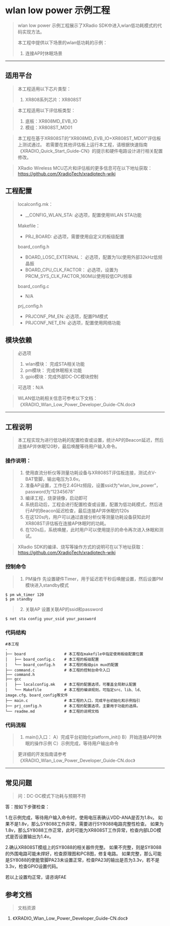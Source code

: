 # wlan low power 示例工程

> wlan low power 示例工程展示了XRadio SDK中进入wlan低功耗模式的代码实现方法。
>
> 本工程中提供以下场景的wlan低功耗的示例：
> 1. 连接AP时休眠场景

---

## 适用平台

> 本工程适用以下芯片类型：
>
> 1. XR808系列芯片：XR808ST

> 本工程适用以下评估板类型：
> 1. 底板：XR808MD_EVB_IO
> 2. 模组：XR808ST_MD01

> 本工程在基于XR808ST的“XR808MD_EVB_IO+XR808ST_MD01”评估板上测试通过。
> 若需要在其他评估板上运行本工程，请根据快速指南《XRADIO_Quick_Start_Guide-CN》的提示和硬件电路设计进行相关配置修改。

> XRadio Wireless MCU芯片和评估板的更多信息可在以下地址获取：
> https://github.com/XradioTech/xradiotech-wiki

## 工程配置

> localconfig.mk：
> * __CONFIG_WLAN_STA: 必选项，配置使用WLAN STA功能
>
> Makefile：
> * PRJ_BOARD: 必选项，需要使用自定义的板级配置
>
> board_config.h
> * BOARD_LOSC_EXTERNAL： 必选项，配置为1以使用外部32kHz低频晶振
> * BOARD_CPU_CLK_FACTOR： 必选项，设置为PRCM_SYS_CLK_FACTOR_160M以使用较低CPU频率
>
> board_config.c
> * N/A
>
> prj_config.h
> * PRJCONF_PM_EN: 必选项，配置PM模式
> * PRJCONF_NET_EN: 必选项，配置使用网络功能

## 模块依赖

> 必选项
> 1. wlan模块： 完成STA相关功能
> 2. pm模块： 完成休眠相关功能
> 3. gpio模块：完成外部DC-DC模块控制

> 可选项：N/A

> WLAN低功耗相关信息可参考以下文档：
> 《XRADIO_Wlan_Low_Power_Developer_Guide-CN.doc》

---

## 工程说明

> 本工程实现为进行低功耗的配置检查或设置，统计AP的Beacon延迟，然后连接AP并休眠120秒，最后唤醒等待用户输入命令。

### 操作说明：

> 1. 使用直流分析仪等测量功耗设备与XR808ST评估板连接，测试点V-BAT管脚，输出电压为3.6v。
> 2. 准备AP设置，工作在2.4GHz频段，设置ssid为“wlan_low_power”，password为“12345678”
> 3. 编译工程，烧录镜像，启动即可
> 4. 系统启动后，工程会进行配置检查或设置，配置为低功耗模式，然后进行AP的Beacon延迟检查，最后连接AP并休眠约120s
> 5. 在这120s内，用户可以通过直接分析仪等测量功耗设备获知此时XR808ST评估板在连接AP休眠时的功耗。
> 6. 在120s后，系统唤醒，此时用户可以使用提示的命令再次进入休眠和测试。

> XRadio SDK的编译、烧写等操作方式的说明可在以下地址获取：
> https://github.com/XradioTech/xradiotech-wiki

### 控制命令

> 1. PM操作
> 先设置硬件Timer，用于延迟若干秒后唤醒设置，然后设置PM模块进入standby模式

```
$ pm wk_timer 120
$ pm standby
```

> 2. 关联AP
> 设置关联AP的ssid和password

```
$ net sta config your_ssid your_password
```

### 代码结构
```
#本工程
.
├── board                 # 本工程在makefile中指定使用板级配置位置
│   ├── board_config.c    # 本工程的板级配置
│   └── board_config.h    # 本工程的板级pin mux的配置
├── command.c             # 本工程的控制台命令入口
├── command.h
├── gcc
│   ├── localconfig.mk    # 本工程的配置选项，可覆盖全局默认配置
│   └── Makefile          # 本工程的编译规则，可指定src、lib、ld、image.cfg、board_config等文件
├── main.c                # 本工程的入口，完成平台初始化和示例指引
├── prj_config.h          # 本工程的配置选项，主要用于功能的选择。
└── readme.md             # 本工程的说明文档
```
### 代码流程

> 1. main()入口：
> A）完成平台初始化platform_init()
> B）开始连接AP时休眠的操作示例
> C）示例完成，等待用户输出命令

> 更详细的开发指南请参考《XRADIO_Wlan_Low_Power_Developer_Guide-CN.doc》

---

## 常见问题

> 问：DC-DC模式下功耗与预期不符

答：按如下步骤检查：

1.在示例完成，等待用户输入命令时，使用电压表确认VDD-ANA是否为1.8v。
如果不是1.8v，那么SY8088工作异常，需要进行SY8088电路完整性检查。
如果为1.8v，那么SY8088工作正常，此时可能为XR808ST工作异常，检查内部LDO模式是否设置输出为1.4v。

2.确认XR808ST模组上的SY8088的相关器件完整。
如果不完整，则是SY8088的外围电路可能未焊好，检查原理图和PCB图，修复电路。
如果完整，那么可能是SY8088的使能管脚PA23未设置正常，检查PA23的输出是否为3.3v，若不是3.3v，检查GPIO设置代码。

若以上设置均正常，请咨询FAE

## 参考文档

> 文档资源

1. 《XRADIO_Wlan_Low_Power_Developer_Guide-CN.doc》